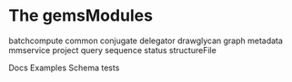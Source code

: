 # The gemsModules


batchcompute
common
conjugate
delegator
drawglycan
graph
metadata
mmservice
project
query
sequence
status
structureFile

Docs
Examples
Schema
tests

